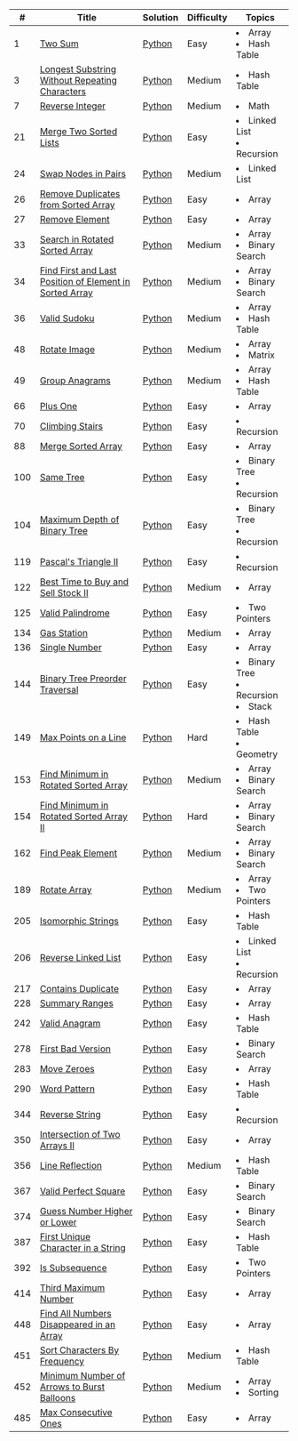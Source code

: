 
| #   | Title                                                                                                                                             | Solution                                                                | Difficulty | Topics                                               |
|-----|---------------------------------------------------------------------------------------------------------------------------------------------------|-------------------------------------------------------------------------|------------|------------------------------------------------------|
| 1   | [Two Sum](https://leetcode.com/problems/two-sum)                                                                                                  | [Python](1.Two_Sum.py)                                                  | Easy       | <li>Array</li> <li>Hash Table</li>                   |
| 3   | [Longest Substring Without Repeating Characters](https://leetcode.com/problems/longest-substring-without-repeating-characters/)                   | [Python](3.Longest_Substring_Without_Repeating_Characters.py)           | Medium     | <li>Hash Table</li>                                  |
| 7   | [Reverse Integer](https://leetcode.com/problems/reverse-integer/)                                                                                 | [Python](7.Reverse_Integer.py)                                          | Medium     | <li>Math</li>                                        |
| 21  | [Merge Two Sorted Lists](https://leetcode.com/problems/merge-two-sorted-lists/)                                                                   | [Python](21.Merge_Two_Sorted_Lists.py)                                  | Easy       | <li>Linked List</li> <li>Recursion</li>              | 
| 24  | [Swap Nodes in Pairs](https://leetcode.com/problems/swap-nodes-in-pairs/)                                                                         | [Python](24.Swap_Nodes_in_Pairs.py)                                     | Medium     | <li>Linked List</li>                                 |
| 26  | [Remove Duplicates from Sorted Array](https://leetcode.com/problems/remove-duplicates-from-sorted-array/)                                         | [Python](26.Remove_Duplicates_from_Sorted_Array.py)                     | Easy       | <li>Array</li>                                       | 
| 27  | [Remove Element](https://leetcode.com/problems/remove-element/)                                                                                   | [Python](27.Remove_Element.py)                                          | Easy       | <li>Array</li>                                       |  
| 33  | [Search in Rotated Sorted Array](https://leetcode.com/problems/search-in-rotated-sorted-array/)                                                   | [Python](33.Search_in_Rotated_Sorted_Array.py)                          | Medium     | <li>Array</li><li>Binary Search</li>                 | 
| 34  | [Find First and Last Position of Element in Sorted Array](https://leetcode.com/problems/find-first-and-last-position-of-element-in-sorted-array/) | [Python](34.Find_First_and_Last_Position_of_Element_in_Sorted_Array.py) | Medium     | <li>Array</li><li>Binary Search</li>                 | 
| 36  | [Valid Sudoku](https://leetcode.com/problems/valid-sudoku/)                                                                                       | [Python](36.Valid_Sudoku.py)                                            | Medium     | <li>Array</li><li>Hash Table</li>                    |
| 48  | [Rotate Image](https://leetcode.com/problems/rotate-image/)                                                                                       | [Python](48.Rotate_Image.py)                                            | Medium     | <li>Array</li><li>Matrix</li>                        |
| 49  | [Group Anagrams](https://leetcode.com/problems/group-anagrams/)                                                                                   | [Python](49.Group_Anagrams.py)                                          | Medium     | <li>Array</li><li>Hash Table</li>                    |
| 66  | [Plus One](https://leetcode.com/problems/plus-one)                                                                                                | [Python](66.Plus_One.py)                                                | Easy       | <li>Array</li>                                       
| 70  | [Climbing Stairs](https://leetcode.com/problems/climbing-stairs/)                                                                                 | [Python](70.Climbing_Stairs.py)                                         | Easy       | <li>Recursion</li>                                   
| 88  | [Merge Sorted Array](https://leetcode.com/problems/merge-sorted-array/)                                                                           | [Python](88.Merge_Sorted_Array.py)                                      | Easy       | <li>Array</li>                                       | 
| 100 | [Same Tree](https://leetcode.com/problems/same-tree/)                                                                                             | [Python](100.Same_Tree.py)                                              | Easy       | <li>Binary Tree</li> <li>Recursion</li>              |
| 104 | [Maximum Depth of Binary Tree](https://leetcode.com/problems/maximum-depth-of-binary-tree/)                                                       | [Python](104.Maximum_Depth_of_Binary_Tree.py)                           | Easy       | <li>Binary Tree</li> <li>Recursion</li>              |
| 119 | [Pascal's Triangle II](https://leetcode.com/problems/pascals-triangle-ii/)                                                                        | [Python](119.Pascal's_Triangle_II.py)                                   | Easy       | <li>Recursion</li>                                   | 
| 122 | [Best Time to Buy and Sell Stock II](https://leetcode.com/problems/best-time-to-buy-and-sell-stock-ii/)                                           | [Python](119.Pascal's_Triangle_II.py)                                   | Medium     | <li>Array</li>                                       |
| 125 | [Valid Palindrome](https://leetcode.com/problems/valid-palindrome)                                                                                | [Python](119.Valid_Palindrome.py)                                       | Easy       | <li>Two Pointers</li>                                |
| 134 | [Gas Station](https://leetcode.com/problems/gas-station)                                                                                          | [Python](134.Gas_Station.py)                                            | Medium     | <li>Array</li>                                       |
| 136 | [Single Number](https://leetcode.com/problems/single-number/)                                                                                     | [Python](136.Single_Number.py)                                          | Easy       | <li>Array</li>                                       |
| 144 | [Binary Tree Preorder Traversal](https://leetcode.com/problems/binary-tree-preorder-traversal/)                                                   | [Python](144.Binary_Tree_Preorder_Traversal.py)                         | Easy       | <li>Binary Tree</li><li>Recursion</li><li>Stack</li> |
| 149 | [Max Points on a Line](https://leetcode.com/problems/max-points-on-a-line)                                                                        | [Python](149.Max_Points_on_a_Line.py)                                   | Hard       | <li>Hash Table</li><li>Geometry</li>                 |
| 153 | [Find Minimum in Rotated Sorted Array](https://leetcode.com/problems/find-minimum-in-rotated-sorted-array/)                                       | [Python](153.Find_Minimum_in_Rotated_Sorted_Array.py)                   | Medium     | <li>Array</li><li>Binary Search</li>                 |
| 154 | [Find Minimum in Rotated Sorted Array II](https://leetcode.com/problems/find-minimum-in-rotated-sorted-array-ii/)                                 | [Python](154.Find_Minimum_in_Rotated_Sorted_Array_II.py)                | Hard       | <li>Array</li><li>Binary Search</li>                 | 
| 162 | [Find Peak Element](https://leetcode.com/problems/find-peak-element/)                                                                             | [Python](162.Find_Peak_Element.py)                                      | Medium     | <li>Array</li><li>Binary Search</li>                 | 
| 189 | [Rotate Array](https://leetcode.com/problems/rotate-array)                                                                                        | [Python](189.Rotate_Array.py)                                           | Medium     | <li>Array</li><li>Two Pointers</li>                  |
| 205 | [Isomorphic Strings](https://leetcode.com/problems/isomorphic-strings/)                                                                           | [Python](205.Isomorphic_Strings.py)                                     | Easy       | <li>Hash Table</li>                                  |
| 206 | [Reverse Linked List](https://leetcode.com/problems/reverse-linked-list/)                                                                         | [Python](206.Reverse_Linked_List.py)                                    | Easy       | <li>Linked List</li><li>Recursion</li>               |
| 217 | [Contains Duplicate](https://leetcode.com/problems/contains-duplicate/)                                                                           | [Python](217.Contains_Duplicate.py)                                     | Easy       | <li>Array</li>                                       |
| 228 | [Summary Ranges](https://leetcode.com/problems/summary-ranges/)                                                                                   | [Python](228.Summary_Ranges.py)                                         | Easy       | <li>Array</li>                                       |
| 242 | [Valid Anagram](https://leetcode.com/problems/valid-anagram/)                                                                                     | [Python](242.Valid_Anagram.py)                                          | Easy       | <li>Hash Table</li>                                  |
| 278 | [First Bad Version](https://leetcode.com/problems/first-bad-version/)                                                                             | [Python](278.First_Bad_Version.py)                                      | Easy       | <li>Binary Search</li>                               | 
| 283 | [Move Zeroes](https://leetcode.com/problems/move-zeroes/)                                                                                         | [Python](283.Move_Zeroes.py)                                            | Easy       | <li>Array</li>                                       |
| 290 | [Word Pattern](https://leetcode.com/problems/word-pattern/)                                                                                       | [Python](290.Word_Pattern.py)                                           | Easy       | <li>Hash Table</li>                                  |
| 344 | [Reverse String](https://leetcode.com/problems/reverse-string/)                                                                                   | [Python](344.Reverse_String.py)                                         | Easy       | <li>Recursion</li>                                   |
| 350 | [Intersection of Two Arrays II](https://leetcode.com/problems/intersection-of-two-arrays-ii)                                                      | [Python](350.Intersection_of_two_arrays_II.py)                          | Easy       | <li>Array</li>                                       |
| 356 | [Line Reflection](https://leetcode.com/problems/line-reflection/)                                                                                 | [Python](356.Line_Reflection.py)                                        | Medium     | <li>Hash Table</li>                                  |
| 367 | [Valid Perfect Square](https://leetcode.com/problems/valid-perfect-square/)                                                                       | [Python](367.Valid_Perfect_Square.py)                                   | Easy       | <li>Binary Search</li>                               | 
| 374 | [Guess Number Higher or Lower](https://leetcode.com/problems/guess-number-higher-or-lower/)                                                       | [Python](374.Guess_Number_Higher_or_Lower.py)                           | Easy       | <li>Binary Search</li>                               | 
| 387 | [First Unique Character in a String](https://leetcode.com/problems/first-unique-character-in-a-string/)                                           | [Python](387.First_Unique_Character_in_a_String)                        | Easy       | <li>Hash Table</li>                                  |
| 392 | [Is Subsequence](https://leetcode.com/problems/is-subsequence)                                                                                    | [Python](392.Is_Subsequence.py)                                         | Easy       | <li>Two Pointers</li>                                |
| 414 | [Third Maximum Number](https://leetcode.com/problems/third-maximum-number/)                                                                       | [Python](414.Third_Maximum_Number.py)                                   | Easy       | <li>Array</li>                                       | 
| 448 | [Find All Numbers Disappeared in an Array](https://leetcode.com/problems/find-all-numbers-disappeared-in-an-array/)                               | [Python](448.Find_All_Numbers_Disappeared_in_an_Array.py)               | Easy       | <li>Array</li>                                       |
| 451 | [Sort Characters By Frequency](https://leetcode.com/problems/sort-characters-by-frequency)                                                        | [Python](451.Sort_Characters_By_Frequency.py)                           | Medium     | <li>Hash Table</li>                                  |
| 452 | [Minimum Number of Arrows to Burst Balloons](https://leetcode.com/problems/minimum-number-of-arrows-to-burst-balloons)                            | [Python](452.Minimum_Number_of_Arrows_to_Burst_Balloons.py)             | Medium     | <li>Array</li>    <li>Sorting</li>                   |
| 485 | [Max Consecutive Ones](https://leetcode.com/problems/max-consecutive-ones/)                                                                       | [Python](485.Max_Consecutive_Ones.py)                                   | Easy       | <li>Array</li>                                       |